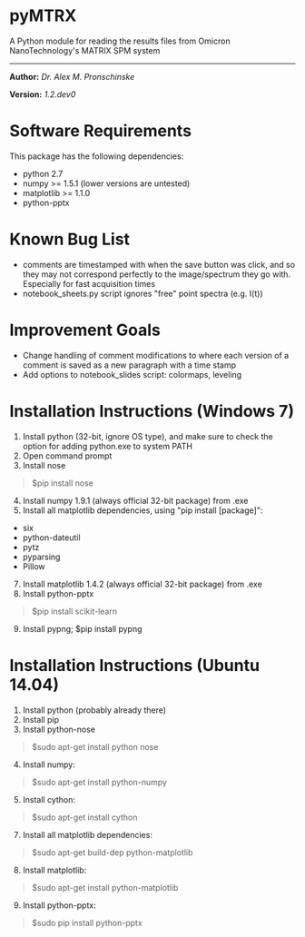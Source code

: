 # pyMTRX
A Python module for reading the results files from Omicron NanoTechnology's MATRIX SPM system

---

**Author:** *Dr. Alex M. Pronschinske*

**Version:** *1.2.dev0*

Software Requirements
=====================

This package has the following dependencies:

 * python 2.7
 * numpy >= 1.5.1 (lower versions are untested)
 * matplotlib >= 1.1.0
 * python-pptx

Known Bug List
==============

 * comments are timestamped with when the save button was click, and so they may not correspond perfectly to the image/spectrum they go with.  Especially for fast acquisition times
 * notebook_sheets.py script ignores "free" point spectra (e.g. I(t))


Improvement Goals
=================

 * Change handling of comment modifications to where each version of a comment is saved as a new paragraph with a time stamp
 * Add options to notebook_slides script: colormaps, leveling


Installation Instructions (Windows 7)
=====================================

 1. Install python (32-bit, ignore OS type), and make sure to check the option for adding python.exe to system PATH
 2. Open command prompt
 3. Install nose
 
> $pip install nose

 4. Install numpy 1.9.1 (always official 32-bit package) from .exe
 6. Install all matplotlib dependencies, using "pip install [package]":
  * six
  * python-dateutil
  * pytz
  * pyparsing
  * Pillow
 7. Install matplotlib 1.4.2 (always official 32-bit package) from .exe
 8. Install python-pptx
 
> $pip install scikit-learn

 9. Install pypng; $pip install pypng

Installation Instructions (Ubuntu 14.04)
========================================

 1. Install python (probably already there)
 2. Install pip
 3. Install python-nose
 
> $sudo apt-get install python nose

 4. Install numpy:
 
> $sudo apt-get install python-numpy

 5. Install cython:
 
> $sudo apt-get install cython

 7. Install all matplotlib dependencies:
 
> $sudo apt-get build-dep python-matplotlib

 8. Install matplotlib:
 
> $sudo apt-get install python-matplotlib

 9. Install python-pptx:
 
> $sudo pip install python-pptx

